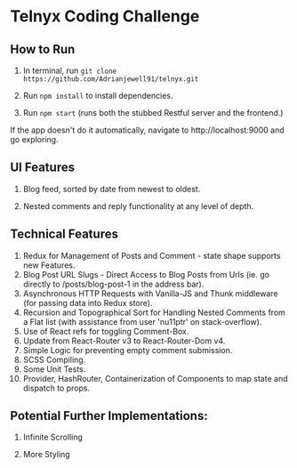 # Telnyx Coding Challenge

## How to Run

1. In terminal, run
`git clone https://github.com/Adrianjewell91/telnyx.git`

2. Run `npm install` to install dependencies.

3. Run `npm start` (runs both the stubbed Restful server and the frontend.)

If the app doesn't do it automatically, navigate to http://localhost:9000 and go exploring.

## UI Features

1. Blog feed, sorted by date from newest to oldest.

2. Nested comments and reply functionality at any level of depth.

## Technical Features

1. Redux for Management of Posts and Comment - state shape supports new Features.
2. Blog Post URL Slugs - Direct Access to Blog Posts from Urls (ie. go directly to /posts/blog-post-1 in the address bar).
3. Asynchronous HTTP Requests with Vanilla-JS and Thunk middleware (for passing data into Redux store).
4. Recursion and Topographical Sort for Handling Nested Comments from a Flat list (with assistance from user 'nu11ptr' on stack-overflow).
5. Use of React refs for toggling Comment-Box.
6. Update from React-Router v3 to React-Router-Dom v4.
7. Simple Logic for preventing empty comment submission.
8. SCSS Compiling.
9. Some Unit Tests.
10. Provider, HashRouter, Containerization of Components to map state and dispatch to props.

## Potential Further Implementations:

1. Infinite Scrolling

2. More Styling
